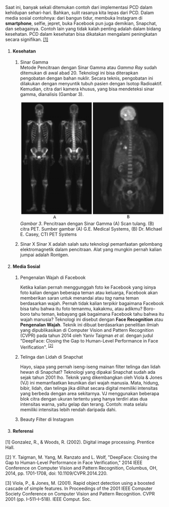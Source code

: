 Saat ini, banyak sekali ditemukan contoh dari implementasi PCD dalam kehidupan sehari-hari. Bahkan, sulit rasanya kita lepas dari PCD. Dalam media sosial contohnya: dari bangun tidur, membuka Instagram di **smartphone**, selfie, jepret, buka Facebook pun juga demikian, Snapchat, dan sebagainya. Contoh lain yang tidak kalah penting adalah dalam bidang kesehatan. PCD dalam kesehatan bisa dikatakan mengalami peningkatan secara signifikan. [[1]](#ref1)  


1. #### Kesehatan ####

   1. Sinar Gamma   
Metode Pencitraan dengan Sinar Gamma atau *Gamma Ray* sudah ditemukan di awal abad 20. Teknologi ini bisa diterapkan pengobatan dengan bahan nuklir. Secara teknis, pengobatan ini dilakukan dengan menyuntik tubuh pasien dengan Isotop Radioaktif. Kemudian, citra dari kamera khusus, yang bisa mendeteksi sinar gamma, dianalisis (Gambar 3). 

       ![image_info](../images/gamma.png)
*Gambar 3*. Pencitraan dengan Sinar Gamma (A) Scan tulang. (B) citra PET. Sumber gambar (A) G.E. Medical Systems, (B) Dr. Michael E. Casey, CTI PET Systems

   1. Sinar X 
    Sinar X adalah salah satu teknologi pemanfaatan gelombang elektromagnetik dalam pencitraan. Alat yang mungkin pernah kalian jumpai adalah Rontgen. 
    
1. #### Media Sosial ####
   1. Pengenalan Wajah di Facebook
   
      Ketika kalian pernah menggunggah foto ke Facebook yang isinya foto kalian dengan beberapa teman atau keluarga, Facebook akan memberikan saran untuk menandai atau *tag* nama teman berdasarkan wajah. Pernah tidak kalian terpikir bagaimana Facebook bisa tahu bahwa itu foto temanmu, kakakmu, atau adikmu? Boro-boro tahu teman, kebayang gak bagaimana Facebook tahu bahwa itu wajah manusia? Teknologi ini disebut dengan **Face Recognition** atau **Pengenalan Wajah**. Teknik ini dibuat berdasarkan penelitian ilmiah yang dipublikasikan di Computer Vision and Pattern Recognition (CVPR) pada tahun 2014 oleh Yaniv Taigman *et al.* dengan judul "DeepFace: Closing the Gap to Human-Level Performance in Face Verification". <sup>[[2]](#ref2)</sup>  
   1. Telinga dan Lidah di Snapchat
   
      Hayo, siapa yang pernah iseng-iseng mainan filter telinga dan lidah hewan di Snapchat? Teknologi yang dipakai Snapchat sudah ada sejak tahun 2001 lho. Teknik yang dikembangkan oleh Viola & Jones (VJ) ini memanfaatkan keunikan dari wajah manusia. Mata, hidung, bibir, lidah, dan telinga jika dilihat secara digital memiliki intensitas yang berbeda dengan area sekitarnya. VJ menggunakan beberapa blok citra dengan ukuran tertentu yang hanya terdiri atas dua intensitas warna, yaitu gelap dan terang. Contoh: mata selalu memiliki intensitas lebih rendah daripada dahi.  
   
   1. Beauty Filter di Instagram
   
1. #### Referensi ####


<a id="ref1">[1]</a> Gonzalez, R., & Woods, R. (2002). Digital image processing. Prentice Hall.

<a id="ref2">[2]</a> Y. Taigman, M. Yang, M. Ranzato and L. Wolf, "DeepFace: Closing the Gap to Human-Level Performance in Face Verification," 2014 IEEE Conference on Computer Vision and Pattern Recognition, Columbus, OH, 2014, pp. 1701-1708, doi: 10.1109/CVPR.2014.220.

<a id="ref3">[3]</a> Viola, P., & Jones, M. (2001). Rapid object detection using a boosted cascade of simple features. In Proceedings of the 2001 IEEE Computer Society Conference on Computer Vision and Pattern Recognition. CVPR 2001 (pp. I–511–I–518). IEEE Comput. Soc.

